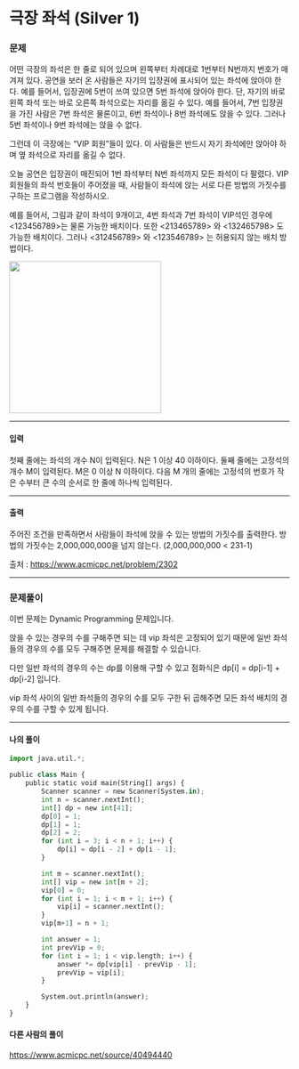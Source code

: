 # 극장 좌석 (Silver 1)

### 문제

어떤 극장의 좌석은 한 줄로 되어 있으며 왼쪽부터 차례대로 1번부터 N번까지 번호가 매겨져 있다. 공연을 보러 온 사람들은 자기의 입장권에 표시되어 있는 좌석에 앉아야 한다. 예를 들어서, 입장권에 5번이 쓰여 있으면 5번 좌석에 앉아야 한다. 단, 자기의 바로 왼쪽 좌석 또는 바로 오른쪽 좌석으로는 자리를 옮길 수 있다. 예를 들어서, 7번 입장권을 가진 사람은 7번 좌석은 물론이고, 6번 좌석이나 8번 좌석에도 앉을 수 있다. 그러나 5번 좌석이나 9번 좌석에는 앉을 수 없다.

그런데 이 극장에는 “VIP 회원”들이 있다. 이 사람들은 반드시 자기 좌석에만 앉아야 하며 옆 좌석으로 자리를 옮길 수 없다.

오늘 공연은 입장권이 매진되어 1번 좌석부터 N번 좌석까지 모든 좌석이 다 팔렸다. VIP 회원들의 좌석 번호들이 주어졌을 때, 사람들이 좌석에 앉는 서로 다른 방법의 가짓수를 구하는 프로그램을 작성하시오.

예를 들어서, 그림과 같이 좌석이 9개이고, 4번 좌석과 7번 좌석이 VIP석인 경우에 <123456789>는 물론 가능한 배치이다. 또한 <213465789> 와 <132465798> 도 가능한 배치이다. 그러나 <312456789> 와 <123546789> 는 허용되지 않는 배치 방법이다.

<img src="https://upload.acmicpc.net/80caa675-30d4-44ec-8100-01f8eac2a3e3/-/preview/" width="273px">

---

#### 입력

첫째 줄에는 좌석의 개수 N이 입력된다. N은 1 이상 40 이하이다. 둘째 줄에는 고정석의 개수 M이 입력된다. M은 0 이상 N 이하이다. 다음 M 개의 줄에는 고정석의 번호가 작은 수부터 큰 수의 순서로 한 줄에 하나씩 입력된다.

---

#### 출력

주어진 조건을 만족하면서 사람들이 좌석에 앉을 수 있는 방법의 가짓수를 출력한다. 방법의 가짓수는 2,000,000,000을 넘지 않는다. (2,000,000,000 < 231-1)

출처 : https://www.acmicpc.net/problem/2302

---

### 문제풀이

이번 문제는 Dynamic Programming 문제입니다.

앉을 수 있는 경우의 수를 구해주면 되는 데 vip 좌석은 고정되어 있기 때문에 일반 좌석들의 경우의 수를 모두 구해주면 문제를 해결할 수 있습니다.

다만 일반 좌석의 경우의 수는 dp를 이용해 구할 수 있고 점화식은 dp\[i] = dp\[i-1] + dp\[i-2] 입니다.

vip 좌석 사이의 일반 좌석들의 경우의 수를 모두 구한 뒤 곱해주면 모든 좌석 배치의 경우의 수를 구할 수 있게 됩니다.

---

#### 나의 풀이

~~~python
import java.util.*;

public class Main {
    public static void main(String[] args) {
        Scanner scanner = new Scanner(System.in);
        int n = scanner.nextInt();
        int[] dp = new int[41];
        dp[0] = 1;
        dp[1] = 1;
        dp[2] = 2;
        for (int i = 3; i < n + 1; i++) {
            dp[i] = dp[i - 2] + dp[i - 1];
        }

        int m = scanner.nextInt();
        int[] vip = new int[m + 2];
        vip[0] = 0;
        for (int i = 1; i < m + 1; i++) {
            vip[i] = scanner.nextInt();
        }
        vip[m+1] = n + 1;

        int answer = 1;
        int prevVip = 0;
        for (int i = 1; i < vip.length; i++) {
            answer *= dp[vip[i] - prevVip - 1];
            prevVip = vip[i];
        }

        System.out.println(answer);
    }
}
~~~

#### 다른 사람의 풀이

https://www.acmicpc.net/source/40494440

